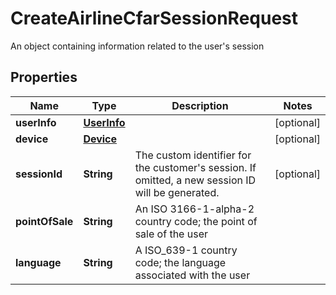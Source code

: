 

# CreateAirlineCfarSessionRequest

An object containing information related to the user's session

## Properties

| Name            | Type                        | Description                                                                                           | Notes      |
|-----------------|-----------------------------|-------------------------------------------------------------------------------------------------------|------------|
| **userInfo**    | [**UserInfo**](UserInfo.md) |                                                                                                       | [optional] |
| **device**      | [**Device**](Device.md)     |                                                                                                       | [optional] |
| **sessionId**   | **String**                  | The custom identifier for the customer&#39;s session. If omitted, a new session ID will be generated. | [optional] |
| **pointOfSale** | **String**                  | An ISO 3166-1-alpha-2 country code; the point of sale of the user                                     |            |
| **language**    | **String**                  | A ISO_639-1 country code; the language associated with the user                                       |            |




